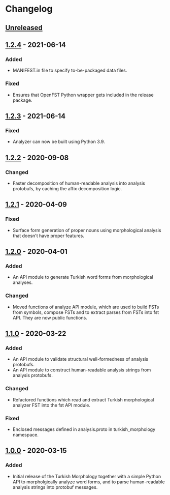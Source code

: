 # Changelog

## [Unreleased]

## [1.2.4] - 2021-06-14

### Added

- MANIFEST.in file to specify to-be-packaged data files.

### Fixed

- Ensures that OpenFST Python wrapper gets included in the release package.

## [1.2.3] - 2021-06-14

### Fixed

- Analyzer can now be built using Python 3.9.

## [1.2.2] - 2020-09-08

### Changed

- Faster decomposition of human-readable analysis into analysis protobufs, by
  caching the affix decomposition logic.

## [1.2.1] - 2020-04-09

### Fixed

- Surface form generation of proper nouns using morphological analysis that
  doesn't have proper features.

## [1.2.0] - 2020-04-01

### Added

- An API module to generate Turkish word forms from morphological analyses.

### Changed

- Moved functions of analyze API module, which are used to build FSTs from
  symbols, compose FSTs and to extract parses from FSTs into fst API. They
  are now public functions.

## [1.1.0] - 2020-03-22

### Added

- An API module to validate structural well-formedness of analysis protobufs.
- An API module to construct human-readable analysis strings from analysis
  protobufs.

### Changed

- Refactored functions which read and extract Turkish morphological analyzer
  FST into the fst API module.

### Fixed

- Enclosed messages defined in analysis.proto in turkish\_morphology namespace.

## [1.0.0] - 2020-03-15

### Added

- Initial release of the Turkish Morphology together with a simple Python API
  to morpholgically analyze word forms, and to parse human-readable analysis
  strings into protobuf messages.

[unreleased]: https://github.com/google-research/turkish-morphology/compare/v1.2.4...HEAD
[1.2.4]: https://github.com/google-research/turkish-morphology/compare/v1.2.3...v1.2.4
[1.2.3]: https://github.com/google-research/turkish-morphology/compare/v1.2.2...v1.2.3
[1.2.2]: https://github.com/google-research/turkish-morphology/compare/v1.2.1...v1.2.2
[1.2.1]: https://github.com/google-research/turkish-morphology/compare/v1.2.0...v1.2.1
[1.2.0]: https://github.com/google-research/turkish-morphology/compare/v1.1.0...v1.2.0
[1.1.0]: https://github.com/google-research/turkish-morphology/compare/v1.0.0...v1.1.0
[1.0.0]: https://github.com/google-research/turkish-morphology/releases/tag/v1.0.0
